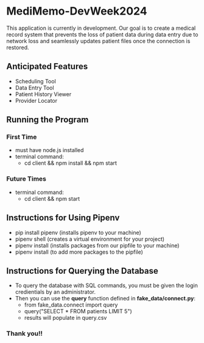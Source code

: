 # MediMemo-DevWeek2024

 This application is currently in development. Our goal is to create a medical record system that prevents the loss of patient data during data entry due to network loss and seamlessly updates patient files once the connection is restored.

## Anticipated Features
- Scheduling Tool
- Data Entry Tool
- Patient History Viewer
- Provider Locator

## Running the Program

### First Time
- must have node.js installed
- terminal command:
    - cd client && npm install && npm start

### Future Times
- terminal command:
    - cd client && npm start

## Instructions for Using Pipenv

- pip install pipenv (installs pipenv to your machine)
- pipenv shell (creates a virtual environment for your project)
- pipenv install (installs packages from our pipfile to your machine)
- pipenv install <package-name> (to add more packages to the pipfile)

## Instructions for Querying the Database

- To query the database with SQL commands, you must be given the login credientials by an administrator.
- Then you can use the **query** function defined in **fake_data/connect.py**:
    - from fake_data.connect import query
    - query("SELECT * FROM patients LIMIT 5")
    - results will populate in query.csv

### Thank you!!


